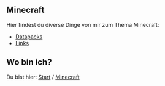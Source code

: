 ## Minecraft

Hier findest du diverse Dinge von mir zum Thema Minecraft:

- [Datapacks](/minecraft/datapacks)
- [Links](/minecraft/links)


## Wo bin ich?

Du bist hier: [Start](/) / [Minecraft](/minecraft)
